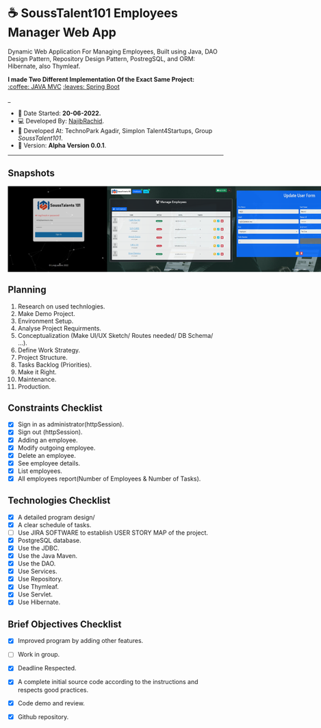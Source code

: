 # :coffee: SoussTalent101 Employees Manager Web App

Dynamic Web Application For Managing Employees, Built using Java,
DAO Design Pattern, Repository Design Pattern, PostregSQL, and ORM: Hibernate, also Thymleaf.

<strong>
 I made Two Different Implementation Of the Exact Same Project: 
 
</strong>

<div>
<a href="https://github.com/n4j1Br4ch1D/simplon-java/tree/main/brief10-employees-manager" target="_blank" class="button button-spring disabled" disabled>:coffee: JAVA MVC</a>
<a href="https://github.com/n4j1Br4ch1D/simplon-java/tree/main/brief11-springboot" target="_blank" class="button button-java">:leaves: Spring Boot</a>
</div>

_
 - :date: Date Started: **20-06-2022.** 
 - :computer:	Developed By: [NajibRachid](https://github.com/n4j1Br4ch1D).
 - :office: Developed At: TechnoPark Agadir, Simplon Talent4Startups, Group *SoussTalent101*.
 - :pushpin: Version: **Alpha Version 0.0.1**.

---

## Snapshots

<div style="display:flex">
<img src="/brief10-employees-manager/1.PNG" height="200" width="300"/>
<img src="/brief10-employees-manager/2.PNG" height="200" width="300"/>
<img src="/brief10-employees-manager/3.PNG" height="200" width="300"/>
</div>

## Planning

1. Research on used technlogies.
2. Make Demo Project.
3. Environment Setup.
4. Analyse Project Requirments.
5. Conceptualization (Make UI/UX Sketch/ Routes needed/ DB Schema/ ...).
6. Define Work Strategy.
7. Project Structure.
8. Tasks Backlog (Priorities).
9. Make it Right.
10. Maintenance.
11. Production. 
## Constraints Checklist

- [X] Sign in as administrator(httpSession).
- [X] Sign out (httpSession).
- [X] Adding an employee.
- [X] Modify outgoing employee.
- [X] Delete an employee.
- [X] See employee details.
- [X] List employees.
- [X] All employees report(Number of Employees & Number of Tasks).

## Technologies Checklist

- [X] A detailed program design/
- [X] A clear schedule of tasks.
- [ ] Use JIRA SOFTWARE to establish USER STORY MAP of the project.
- [X] PostgreSQL database.
- [X] Use the JDBC.
- [X] Use the Java Maven.
- [X] Use the DAO.
- [X] Use Services.
- [X] Use Repository.
- [X] Use Thymleaf.
- [X] Use Servlet.
- [X] Use Hibernate.

## Brief Objectives Checklist

- [X] Improved program by adding other features.
- [ ] Work in group.
- [X] Deadline Respected.
- [X] A complete initial source code according to the instructions and respects good practices.
- [X] Code demo and review.
- [X] Github repository.

